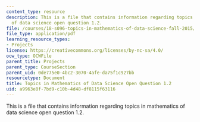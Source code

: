 ```yaml
---
content_type: resource
description: This is a file that contains information regarding topics in mathematics
  of data science open question 1.2.
file: /courses/18-s096-topics-in-mathematics-of-data-science-fall-2015/a9963e8f7bd9c10b4d48df8115f63116_MIT18_S096F15_Open1.2.pdf
file_type: application/pdf
learning_resource_types:
- Projects
license: https://creativecommons.org/licenses/by-nc-sa/4.0/
ocw_type: OCWFile
parent_title: Projects
parent_type: CourseSection
parent_uid: 0de775e0-4bc2-3070-4afe-da75f1c927bb
resourcetype: Document
title: Topics in Mathematics of Data Science Open Question 1.2
uid: a9963e8f-7bd9-c10b-4d48-df8115f63116
---
```

This is a file that contains information regarding topics in mathematics of data science open question 1.2.